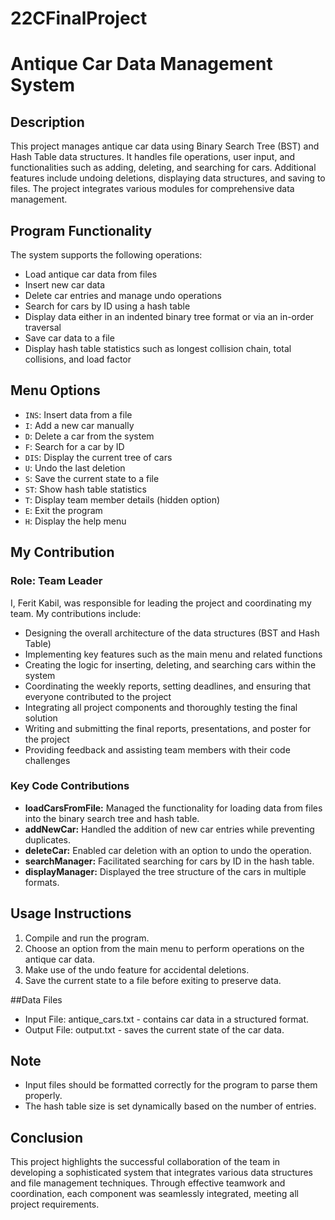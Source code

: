 # 22CFinalProject

# Antique Car Data Management System

## Description

This project manages antique car data using Binary Search Tree (BST) and Hash Table data structures. It handles file operations, user input, and functionalities such as adding, deleting, and searching for cars. Additional features include undoing deletions, displaying data structures, and saving to files. The project integrates various modules for comprehensive data management.

## Program Functionality

The system supports the following operations:

- Load antique car data from files
- Insert new car data
- Delete car entries and manage undo operations
- Search for cars by ID using a hash table
- Display data either in an indented binary tree format or via an in-order traversal
- Save car data to a file
- Display hash table statistics such as longest collision chain, total collisions, and load factor

## Menu Options

- `INS`: Insert data from a file
- `I`: Add a new car manually
- `D`: Delete a car from the system
- `F`: Search for a car by ID
- `DIS`: Display the current tree of cars
- `U`: Undo the last deletion
- `S`: Save the current state to a file
- `ST`: Show hash table statistics
- `T`: Display team member details (hidden option)
- `E`: Exit the program
- `H`: Display the help menu

## My Contribution

### Role: Team Leader

I, Ferit Kabil, was responsible for leading the project and coordinating my team. My contributions include:

- Designing the overall architecture of the data structures (BST and Hash Table)
- Implementing key features such as the main menu and related functions
- Creating the logic for inserting, deleting, and searching cars within the system
- Coordinating the weekly reports, setting deadlines, and ensuring that everyone contributed to the project
- Integrating all project components and thoroughly testing the final solution
- Writing and submitting the final reports, presentations, and poster for the project
- Providing feedback and assisting team members with their code challenges

### Key Code Contributions

- **loadCarsFromFile:** Managed the functionality for loading data from files into the binary search tree and hash table.
- **addNewCar:** Handled the addition of new car entries while preventing duplicates.
- **deleteCar:** Enabled car deletion with an option to undo the operation.
- **searchManager:** Facilitated searching for cars by ID in the hash table.
- **displayManager:** Displayed the tree structure of the cars in multiple formats.

## Usage Instructions

1. Compile and run the program.
2. Choose an option from the main menu to perform operations on the antique car data.
3. Make use of the undo feature for accidental deletions.
4. Save the current state to a file before exiting to preserve data.

##Data Files

- Input File: antique_cars.txt - contains car data in a structured format.
- Output File: output.txt - saves the current state of the car data.

## Note

- Input files should be formatted correctly for the program to parse them properly.
- The hash table size is set dynamically based on the number of entries.

## Conclusion

This project highlights the successful collaboration of the team in developing a sophisticated system that integrates various data structures and file management techniques. Through effective teamwork and coordination, each component was seamlessly integrated, meeting all project requirements.
